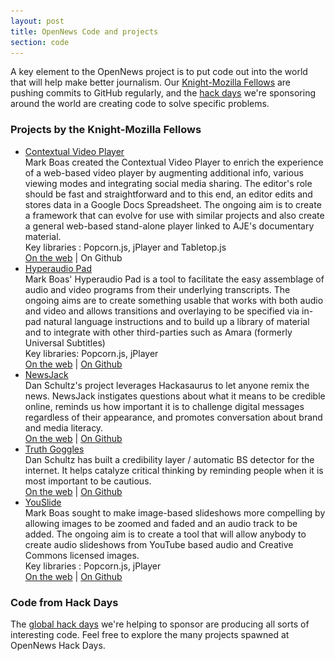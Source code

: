 ```yaml
---
layout: post
title: OpenNews Code and projects
section: code
---
```


<p class="bodybig">A key element to the OpenNews project is to put code out into the world that will help make better journalism. Our <a href="/fellowships">Knight-Mozilla Fellows</a> are pushing commits to GitHub regularly, and the <a href="/hackdays.html">hack days</a> we're sponsoring around the world are creating code to solve specific problems.</p>
<div id="fellowcode">
<h3>Projects by the Knight-Mozilla Fellows</h3>
<ul>
<li><a href="http://www.aljazeera.com/indepth/interactive/2012/04/20124107156511888.html" class="fellowhack">Contextual Video Player</a>
<br>Mark Boas created the Contextual Video Player to enrich the experience of a web-based video player by augmenting additional info, various viewing modes and integrating social media sharing. The editor's role should be fast and straightforward and to this end, an editor edits and stores data in a Google Docs Spreadsheet. The ongoing aim is to create a framework that can evolve for use with similar projects and also create a general web-based stand-alone player linked to AJE's documentary material.
<br>Key libraries : Popcorn.js, jPlayer and Tabletop.js
<br><a href="http://www.aljazeera.com/indepth/interactive/2012/04/20124107156511888.html">On the web</a> | <a https://github.com/maboa/contextual-video">On Github</a>
</li>

<li><a href="http://happyworm.com/clientarea/hyperaudio/hap/v22/pad.htm" class="fellowhack">Hyperaudio Pad</a>
<br>Mark Boas' Hyperaudio Pad is a tool to facilitate the easy assemblage of audio and video programs from their underlying transcripts. The ongoing aims are to create something usable that works with both audio and video and allows transitions and overlaying to be specified via in-pad natural language instructions and to build up a library of material and to integrate with other third-parties such as Amara (formerly Universal Subtitles)
<br>Key libraries: Popcorn.js, jPlayer
<br><a href="http://happyworm.com/clientarea/hyperaudio/hap/v22/pad.htm">On the web</a> | <a href="https://github.com/maboa/hyperaudiopad">On Github</a>
</li>

<li><a href="http://newsjack.in" class="fellowhack">NewsJack</a>
<br>Dan Schultz's project leverages Hackasaurus to let anyone remix the news.  NewsJack
instigates questions about what it means to be credible online,
reminds us how important it is to challenge digital messages
regardless of their appearance, and promotes conversation about brand
and media literacy.
<br><a href="http://newsjack.in">On the web</a> | <a href="https://github.com/slifty/newsjack">On Github</a>


<li><a href="http://truthgoggl.es" class="fellowhack">Truth Goggles</a>
<br>Dan Schultz has built a credibility layer / automatic BS detector for the internet.
It helps catalyze critical thinking by reminding people when it is
most important to be cautious.
<br><a href="http://truthgoggl.es">On the web</a> | <a href="https://github.com/slifty/truth-goggles">On Github</a> 

<li><a href="http://www.aljazeera.com/indepth/features/2012/04/2012418162237555962.html" class="fellowhack">YouSlide</a>
<br>Mark Boas sought to make image-based slideshows more compelling by allowing images to be zoomed and faded and an audio track to be added. The ongoing aim is to create a tool that will allow anybody to create audio slideshows from YouTube based audio and Creative Commons licensed images.
<br>Key libraries : Popcorn.js, jPlayer
<br><a href="http://www.aljazeera.com/indepth/features/2012/04/2012418162237555962.html">On the web</a> | <a href="https://github.com/maboa/YouSlide"> On Github</a>
</li>

</ul>
</div>
<h3>Code from Hack Days</h3>
<p>The <a href="/hackdays.html">global hack days</a> we're helping to sponsor are producing all sorts of interesting code. Feel free to explore the many projects spawned at OpenNews Hack Days.  
<div id="hackcode" class="multicolumn">
<ul id="daycode">
</ul>
</div>

<script type="text/javascript" src="media/js/tabletop.js"></script>

<script type="text/javascript">

$('<div id="preload"></div>').html('<img src="/media/img/ajax-loader.gif" alt="loading data" />').prependTo($('#hackcode'));
    
      window.onload = function() { init() };

      var public_spreadshseet_url = 'https://docs.google.com/spreadsheet/pub?key=0Anp-zgGKPxl7dFRBeHFiN2RIRmtablN1aFpwM05hM1E&output=html';

      $(document).ready( function() {
        Tabletop.init( { key: public_spreadshseet_url,
                         callback: showInfo,
                         debug: true } )
      });
      
        
      function showInfo() {   
      
       $('#preload').hide();     
        
        $.each( Tabletop.sheets("projects").all(), function(i, codeday) {
          var code_li = $('<li><a href="' + codeday.repo +'">' + codeday.name + '</a><br>' + codeday.description + '<br><small>Created at <a href="' + codeday.daylink + '">' + codeday.hackday +'</small></li>')
          code_li.appendTo("#daycode");
          
 		});
 		 		
 		         
      };
      
</script>